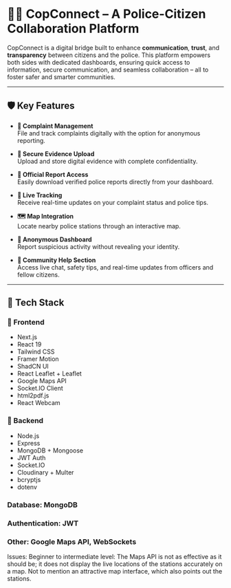 # 👮‍♂️ CopConnect – A Police-Citizen Collaboration Platform

CopConnect is a digital bridge built to enhance **communication**, **trust**, and **transparency** between citizens and the police. This platform empowers both sides with dedicated dashboards, ensuring quick access to information, secure communication, and seamless collaboration – all to foster safer and smarter communities.

---

## 🛡️ Key Features

- **📝 Complaint Management**  
  File and track complaints digitally with the option for anonymous reporting.

- **🔐 Secure Evidence Upload**  
  Upload and store digital evidence with complete confidentiality.

- **🧾 Official Report Access**  
  Easily download verified police reports directly from your dashboard.

- **📍 Live Tracking**  
  Receive real-time updates on your complaint status and police tips.

- **🗺️ Map Integration**  
  Locate nearby police stations through an interactive map.

- **🚨 Anonymous Dashboard**  
  Report suspicious activity without revealing your identity.

- **🤝 Community Help Section**  
  Access live chat, safety tips, and real-time updates from officers and fellow citizens.

---

## 🚀 Tech Stack

### 🔧 Frontend
- Next.js
- React 19
- Tailwind CSS
- Framer Motion
- ShadCN UI
- React Leaflet + Leaflet
- Google Maps API
- Socket.IO Client
- html2pdf.js
- React Webcam

### 🧠 Backend
- Node.js
- Express
- MongoDB + Mongoose
- JWT Auth
- Socket.IO
- Cloudinary + Multer
- bcryptjs
- dotenv
  
### **Database**: MongoDB  
### **Authentication**: JWT
### **Other**: Google Maps API, WebSockets

Issues: 
Beginner to intermediate level: The Maps API is not as effective as it should be; it does not display the live locations of the stations accurately on a map. Not to mention an attractive map interface, which also points out the stations.
